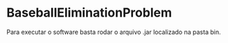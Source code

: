 # BaseballEliminationProblem
Para executar o software basta rodar o arquivo .jar localizado na pasta bin.